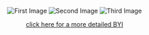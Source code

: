 <p align=center>
  
   
<body>
    <img src="https://i.postimg.cc/2j4qrpJp/6-BBEA161-B42-B-4-FA1-A39-F-EF9-C3-CCB3764.gif" alt="First Image">
    <img src="https://i.postimg.cc/k5SS9JQL/829aaf6e0c403a56d2d71b02011f379d.png" alt="Second Image">
   <img src="https://i.postimg.cc/FKXRyjSn/0b7c5124029fb2e403fc498986c47baa.png" alt="Third Image">
  <p align=center>
   <a href="https://smiledk.straw.page">click here for a more detailed BYI</a>

                                                                         
</p>
</body>
</html>
